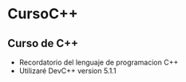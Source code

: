 # CursoC++
## Curso de C++
* Recordatorio del lenguaje de programacion C++
* Utilizaré DevC++ version 5.1.1
